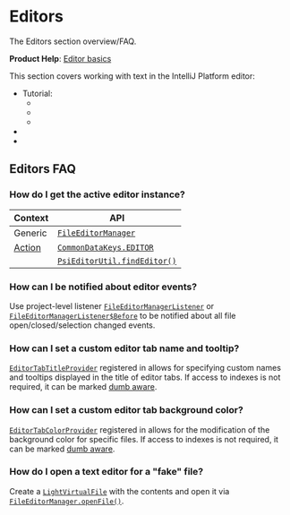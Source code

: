 <!-- Copyright 2000-2025 JetBrains s.r.o. and contributors. Use of this source code is governed by the Apache 2.0 license. -->

# Editors

<link-summary>The Editors section overview/FAQ.</link-summary>

<tldr>

**Product Help**: [Editor basics](https://www.jetbrains.com/help/idea/using-code-editor.html)

</tldr>

This section covers working with text in the IntelliJ Platform editor:

* Tutorial: [](editor_basics.md)
    * [](working_with_text.md)
    * [](coordinates_system.md)
    * [](editor_events.md)
* [](text_selection.md)
* [](multiple_carets.md)

## Editors FAQ

### How do I get the active editor instance?

| Context                    | API                                                                                                                 |
|----------------------------|---------------------------------------------------------------------------------------------------------------------|
| Generic                    | [`FileEditorManager`](%gh-ic%/platform/analysis-api/src/com/intellij/openapi/fileEditor/FileEditorManager.java)     |
| [Action](action_system.md) | [`CommonDataKeys.EDITOR`](%gh-ic%/platform/editor-ui-api/src/com/intellij/openapi/actionSystem/CommonDataKeys.java) |
| [](psi_elements.md)        | [`PsiEditorUtil.findEditor()`](%gh-ic%/platform/editor-ui-api/src/com/intellij/psi/util/PsiEditorUtil.java)         |

### How can I be notified about editor events?

Use project-level listener [`FileEditorManagerListener`](%gh-ic%/platform/analysis-api/src/com/intellij/openapi/fileEditor/FileEditorManagerListener.java)
or [`FileEditorManagerListener$Before`](%gh-ic%/platform/analysis-api/src/com/intellij/openapi/fileEditor/FileEditorManagerListener.java)
to be notified about all file open/closed/selection changed events.

### How can I set a custom editor tab name and tooltip?

[`EditorTabTitleProvider`](%gh-ic%/platform/ide-core-impl/src/com/intellij/openapi/fileEditor/impl/EditorTabTitleProvider.kt) registered in <include from="snippets.topic" element-id="ep"><var name="ep" value="com.intellij.editorTabTitleProvider"/></include> allows
for specifying custom names and tooltips displayed in the title of editor tabs.
If access to indexes is not required, it can be marked [dumb aware](indexing_and_psi_stubs.md#DumbAwareAPI).

### How can I set a custom editor tab background color?

[`EditorTabColorProvider`](%gh-ic%/platform/ide-core-impl/src/com/intellij/openapi/fileEditor/impl/EditorTabColorProvider.java) registered in <include from="snippets.topic" element-id="ep"><var name="ep" value="com.intellij.editorTabColorProvider"/></include> allows
for the modification of the background color for specific files.
If access to indexes is not required, it can be marked [dumb aware](indexing_and_psi_stubs.md#DumbAwareAPI).

### How do I open a text editor for a "fake" file?

Create a [`LightVirtualFile`](%gh-ic%/platform/core-api/src/com/intellij/testFramework/LightVirtualFile.java) with the contents
and open it via [`FileEditorManager.openFile()`](%gh-ic%/platform/analysis-api/src/com/intellij/openapi/fileEditor/FileEditorManager.java).
